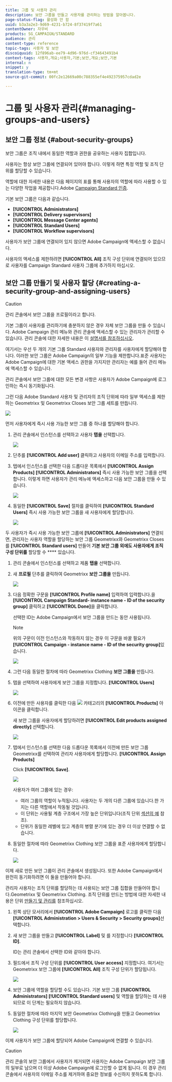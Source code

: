 ```yaml
---
title: 그룹 및 사용자 관리
description: 보안 그룹을 만들고 사용자를 관리하는 방법을 알아봅니다.
page-status-flag: 활성화 안 함
uuid: b3a3a2e3-9d69-4231-b724-8f37419f7a61
contentOwner: 자우비
products: SG_CAMPAIGN/STANDARD
audience: 관리
content-type: reference
topic-tags: 사용자 및 보안
discoiquuid: 12f896ab-ee79-4d96-976d-cf34643491b4
context-tags: 사용자,개요;사용자,기본;보안,개요;보안,기본
internal: n
snippet: y
translation-type: tm+mt
source-git-commit: 00fc2e12669a00c788355ef4e492375957cdad2e

---
```



# 그룹 및 사용자 관리{#managing-groups-and-users}

## 보안 그룹 정보 {#about-security-groups}

보안 그룹은 조직 내에서 동일한 역할과 권한을 공유하는 사용자 집합입니다.

사용자는 항상 보안 그룹에 연결되어 있어야 합니다. 이렇게 하면 특정 역할 및 조직 단위를 할당할 수 있습니다.

역할에 대한 자세한 내용은 다음 페이지의 표를 통해 사용자의 역할에 따라 사용할 수 있는 다양한 작업을 제공합니다.Adobe [Campaign Standard 인증](https://docs.campaign.adobe.com/doc/standard/en/Technotes/AdobeCampaign-ACSRights.pdf).

기본 보안 그룹은 다음과 같습니다.

* **[!UICONTROL Administrators]**
* **[!UICONTROL Delivery supervisors]**
* **[!UICONTROL Message Center agents]**
* **[!UICONTROL Standard Users]**
* **[!UICONTROL Workflow supervisors]**

사용자가 보안 그룹에 연결되어 있지 않으면 Adobe Campaign에 액세스할 수 없습니다.

사용자의 액세스를 제한하려면 **[!UICONTROL All]** 조직 구성 단위에 연결되어 있으므로 사용자를 Campaign Standard 사용자 그룹에 추가하지 마십시오.

## 보안 그룹 만들기 및 사용자 할당 {#creating-a-security-group-and-assigning-users}

>[!CAUTION]
>
>관리 콘솔에서 보안 그룹을 프로필이라고 합니다.

기본 그룹이 사용자를 관리하기에 충분하지 않은 경우 자체 보안 그룹을 만들 수 있습니다. Adobe Campaign 관리 메뉴와 관리 콘솔에 액세스할 수 있는 관리자가 관리할 수 있습니다. 관리 콘솔에 대한 자세한 내용은 이 [설명서를 참조하십시오](https://helpx.adobe.com/enterprise/managing/user-guide.html).

여기서는 우선 두 개의 기본 그룹 Standard 사용자와 관리자를 사용자에게 할당해야 합니다. 이러한 보안 그룹은 Adobe Campaign의 일부 기능을 제한합니다.표준 사용자는 Adobe Campaign에 대한 기본 액세스 권한을 가지지만 관리자는 예를 들어 관리 메뉴에 액세스할 수 있습니다.

관리 콘솔에서 보안 그룹에 대한 모든 변경 사항은 사용자가 Adobe Campaign에 로그인하는 즉시 동기화됩니다.

그런 다음 Adobe Standard 사용자 및 관리자의 조직 단위에 따라 일부 액세스를 제한하는 Geometrixx 및 Geometrixx Closes 보안 그룹 세트를 만듭니다.

![](assets/ootb_security_group_1.png)

먼저 사용자에게 즉시 사용 가능한 보안 그룹 중 하나를 할당해야 합니다.

1. 관리 콘솔에서 인스턴스를 선택하고 사용자 **탭을** 선택합니다.

   ![](assets/manage_security_group_2.png)

1. 단추를 **[!UICONTROL Add user]** 클릭하고 사용자의 이메일 주소를 입력합니다.
1. 탭에서 인스턴스를 선택한 다음 드롭다운 목록에서 **[!UICONTROL Assign Products]** **[!UICONTROL Administrators]** 즉시 사용 가능한 보안 그룹을 선택합니다. 이렇게 하면 사용자가 관리 메뉴에 액세스하고 다음 보안 그룹을 만들 수 있습니다.

   ![](assets/ootb_security_group_2.png)

1. 동일한 **[!UICONTROL Save]** 절차를 클릭하여 **[!UICONTROL Standard Users]** 즉시 사용 가능한 보안 그룹을 새 사용자에게 할당합니다.

   ![](assets/ootb_security_group_3.png)

두 사용자가 즉시 사용 가능한 보안 그룹에 **[!UICONTROL Administrators]** 연결되면, 관리자는 사용자 역할을 할당하는 보안 그룹 Geometrixx와 Geometrixx Closes를 **[!UICONTROL Standard users]** 만들어 **기본 보안 그룹 외에도 사용자에게 조직 구성 단위를** 할당할 수 **** 있습니다.

1. 관리 콘솔에서 인스턴스를 선택하고 제품 **탭을** 선택합니다.
1. 새 **프로필** 단추를 클릭하여 Geometrixx **보안 그룹을** 만듭니다.

   ![](assets/create_security_1.png)

1. 다음 정확한 구문을 **[!UICONTROL Profile name]** 입력하여 입력합니다.을 **[!UICONTROL Campaign Standard- instance name - ID of the security group]** 클릭하고 **[!UICONTROL Done]**&#x200B;을 클릭합니다.

   선택한 ID는 Adobe Campaign에서 보안 그룹을 만드는 동안 사용됩니다.

   >[!NOTE]
   >
   >위의 구문이 이전 인스턴스와 작동하지 않는 경우 이 구문을 바꿀 필요가 **[!UICONTROL Campaign - instance name - ID of the security group]**&#x200B;있습니다.

   ![](assets/manage_security_group_1.png)

1. 그런 다음 동일한 절차에 따라 Geometrixx Clothing **보안 그룹을** 만듭니다.
1. 탭을 선택하여 사용자에게 보안 그룹을 지정합니다. **[!UICONTROL Users]**

   ![](assets/manage_security_group_2.png)

1. 이전에 만든 사용자를 클릭한 다음 ![](assets/managing_security_group_10.png) 카테고리의 **[!UICONTROL Products]** 아이콘을 클릭합니다.

   새 보안 그룹을 사용자에게 할당하려면 **[!UICONTROL Edit products assigned directly]** 선택합니다.

   ![](assets/manage_security_group_8.png)

1. 탭에서 인스턴스를 선택한 다음 드롭다운 목록에서 이전에 만든 보안 그룹 Geometrixx를 선택하여 관리자 사용자에게 할당합니다. **[!UICONTROL Assign Products]**

   Click **[!UICONTROL Save]**.

   ![](assets/manage_security_group_3.png)

   사용자가 여러 그룹에 있는 경우:

   * 여러 그룹의 역할이 누적됩니다. 사용자는 두 개의 다른 그룹에 있습니다.한 가지는 다른 역할에서 작동될 것입니다.
   * 이 단위는 사용될 계층 구조에서 가장 높은 단위입니다(조직 단위 [섹션의 예](../../administration/using/organizational-units.md) 참조).
   * 단위가 동일한 레벨에 있고 계층의 병렬 분기에 있는 경우 더 이상 연결할 수 없습니다.

1. 동일한 절차에 따라 Geometrixx Clothing 보안 그룹을 표준 사용자에게 할당합니다.

   ![](assets/manage_security_group_9.png)

이제 새로 만든 보안 그룹이 관리 콘솔에서 생성됩니다. 또한 Adobe Campaign에서 완전히 동기화하려면 이 둘을 만들어야 합니다.

관리자 사용자는 조직 단위를 할당하는 데 사용되는 보안 그룹 집합을 만들어야 합니다.Geometrixx 및 Geometrixx Clothing. 조직 단위를 만드는 방법에 대한 자세한 내용은 단위 [만들기 및 관리를](../../administration/using/organizational-units.md#creating-and-managing-units) 참조하십시오.

1. 왼쪽 상단 모서리에서 **[!UICONTROL Adobe Campaign]** 로고를 클릭한 다음 **[!UICONTROL Administration > Users & Security > Security groups]**&#x200B;선택합니다.
1. 새 보안 그룹을 만들고 **[!UICONTROL Label]** 및 를 지정합니다 **[!UICONTROL ID]**.

   ID는 관리 콘솔에서 선택한 ID와 같아야 합니다.

1. 필드에서 조직 구성 단위를 **[!UICONTROL User access]** 지정합니다. 여기서는 Geometrixx 보안 그룹에 **[!UICONTROL All]** 조직 구성 단위가 할당됩니다.

   ![](assets/manage_security_group_6.png)

1. 보안 그룹에 역할을 할당할 수도 있습니다. 기본 보안 그룹 **[!UICONTROL Administrators]** **[!UICONTROL Standard users]** 및 역할을 할당하는 데 사용되므로 이 단계는 필요하지 않습니다.
1. 동일한 절차에 따라 마지막 보안 Geometrixx Clothing을 만들고 Geometrixx Clothing 구성 단위를 할당합니다.

   ![](assets/manage_security_group_7.png)

이제 사용자가 보안 그룹에 할당되어 Adobe Campaign에 연결할 수 있습니다.

>[!CAUTION]
>
>관리 콘솔의 보안 그룹에서 사용자가 제거되면 사용자는 Adobe Campaign 보안 그룹의 일부로 남으며 더 이상 Adobe Campaign에 로그인할 수 없게 됩니다. 이 경우 관리 콘솔에서 사용자의 이메일 주소를 제거하여 중요한 정보를 수신하지 못하도록 합니다.

